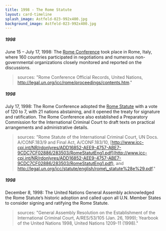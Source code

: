 ```yaml
---
title: 1998 - The Rome Statute
layout: card-timeline
splash_image: Astfeld-023-992x400.jpg
background_image: Astfeld-023-992x400.jpg
---
```

##### 1998
 
June 15 – July 17, 1998: The [Rome Conference](http://legal.un.org/icc/rome/proceedings/contents.htm) took place in Rome, Italy, where 160 countries participated in negotiations and numerous non-governmental organizations closely monitored and reported on the discussions.

> sources: "Rome Conference Official Records, United Nations, http://legal.un.org/icc/rome/proceedings/contents.htm." 


##### 1998
 
July 17, 1998: The Rome Conference adopted the [Rome Statute](http://www.icc-cpi.int/NR/rdonlyres/ADD16852-AEE9-4757-ABE7-9CDC7CF02886/283503/RomeStatutEng1.pdf) with a vote of 120 to 7, with 21 nations abstaining, and it opened the treaty for signature and ratification. The Rome Conference also established a Preparatory Commission for the International Criminal Court to draft texts on practical arrangements and administrative details.

> sources: "Rome Statute of the International Criminal Court, UN Docs. A/CONF.183/9 and Final Act, A/CONF.183/10, [http://www.icc-cpi.int/NR/rdonlyres/ADD16852-AEE9-4757-ABE7-9CDC7CF02886/283503/RomeStatutEng1.pdf](http://www.icc-cpi.int/NR/rdonlyres/ADD16852-AEE9-4757-ABE7-9CDC7CF02886/283503/RomeStatutEng1.pdf), and http://legal.un.org/icc/statute/english/rome\_statute%28e%29.pdf." 


##### 1998
 
December 8, 1998: The United Nations General Assembly acknowledged the Rome Statute’s historic adoption and called upon all U.N. Member States to consider signing and ratifying the Rome Statute.

> sources: "General Assembly Resolution on the Establishment of the International Criminal Court, A/RES/53/105 (Jan. 26, 1999); Yearbook of the United Nations 1998, United Nations 1209-11 (1998)." 